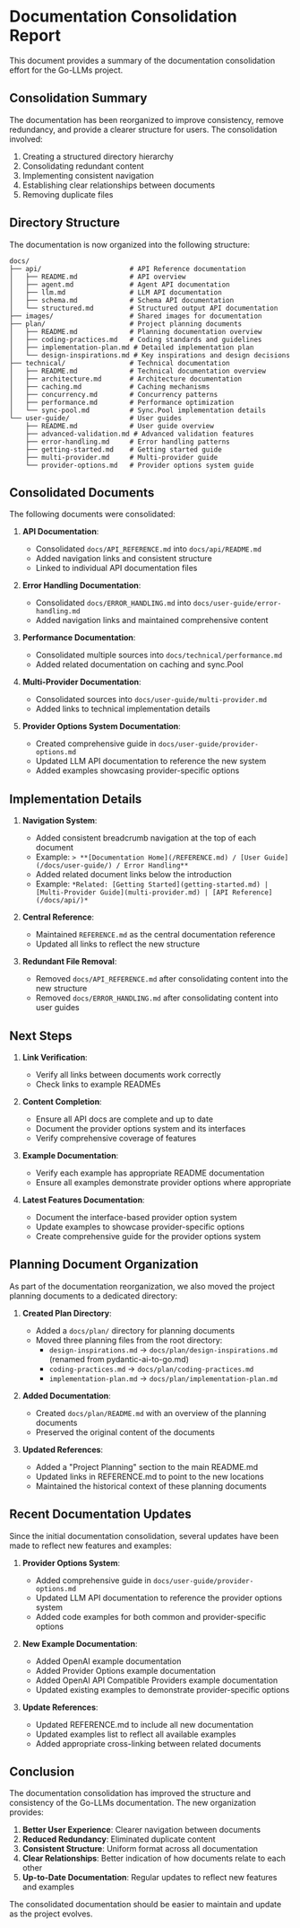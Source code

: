 # Documentation Consolidation Report

This document provides a summary of the documentation consolidation effort for the Go-LLMs project.

## Consolidation Summary

The documentation has been reorganized to improve consistency, remove redundancy, and provide a clearer structure for users. The consolidation involved:

1. Creating a structured directory hierarchy
2. Consolidating redundant content
3. Implementing consistent navigation
4. Establishing clear relationships between documents
5. Removing duplicate files

## Directory Structure

The documentation is now organized into the following structure:

```
docs/
├── api/                      # API Reference documentation
│   ├── README.md             # API overview
│   ├── agent.md              # Agent API documentation
│   ├── llm.md                # LLM API documentation
│   ├── schema.md             # Schema API documentation
│   └── structured.md         # Structured output API documentation
├── images/                   # Shared images for documentation
├── plan/                     # Project planning documents
│   ├── README.md             # Planning documentation overview
│   ├── coding-practices.md   # Coding standards and guidelines
│   ├── implementation-plan.md # Detailed implementation plan
│   └── design-inspirations.md # Key inspirations and design decisions
├── technical/                # Technical documentation
│   ├── README.md             # Technical documentation overview
│   ├── architecture.md       # Architecture documentation
│   ├── caching.md            # Caching mechanisms
│   ├── concurrency.md        # Concurrency patterns
│   ├── performance.md        # Performance optimization
│   └── sync-pool.md          # Sync.Pool implementation details
└── user-guide/               # User guides
    ├── README.md             # User guide overview
    ├── advanced-validation.md # Advanced validation features
    ├── error-handling.md     # Error handling patterns
    ├── getting-started.md    # Getting started guide
    ├── multi-provider.md     # Multi-provider guide
    └── provider-options.md   # Provider options system guide
```

## Consolidated Documents

The following documents were consolidated:

1. **API Documentation**:
   - Consolidated `docs/API_REFERENCE.md` into `docs/api/README.md`
   - Added navigation links and consistent structure
   - Linked to individual API documentation files

2. **Error Handling Documentation**:
   - Consolidated `docs/ERROR_HANDLING.md` into `docs/user-guide/error-handling.md`
   - Added navigation links and maintained comprehensive content

3. **Performance Documentation**:
   - Consolidated multiple sources into `docs/technical/performance.md`
   - Added related documentation on caching and sync.Pool

4. **Multi-Provider Documentation**:
   - Consolidated sources into `docs/user-guide/multi-provider.md`
   - Added links to technical implementation details

5. **Provider Options System Documentation**:
   - Created comprehensive guide in `docs/user-guide/provider-options.md`
   - Updated LLM API documentation to reference the new system
   - Added examples showcasing provider-specific options

## Implementation Details

1. **Navigation System**:
   - Added consistent breadcrumb navigation at the top of each document
   - Example: `> **[Documentation Home](/REFERENCE.md) / [User Guide](/docs/user-guide/) / Error Handling**`
   - Added related document links below the introduction
   - Example: `*Related: [Getting Started](getting-started.md) | [Multi-Provider Guide](multi-provider.md) | [API Reference](/docs/api/)*`

2. **Central Reference**:
   - Maintained `REFERENCE.md` as the central documentation reference
   - Updated all links to reflect the new structure

3. **Redundant File Removal**:
   - Removed `docs/API_REFERENCE.md` after consolidating content into the new structure
   - Removed `docs/ERROR_HANDLING.md` after consolidating content into user guides

## Next Steps

1. **Link Verification**:
   - Verify all links between documents work correctly
   - Check links to example READMEs

2. **Content Completion**:
   - Ensure all API docs are complete and up to date
   - Document the provider options system and its interfaces
   - Verify comprehensive coverage of features

3. **Example Documentation**:
   - Verify each example has appropriate README documentation
   - Ensure all examples demonstrate provider options where appropriate

4. **Latest Features Documentation**:
   - Document the interface-based provider option system
   - Update examples to showcase provider-specific options
   - Create comprehensive guide for the provider options system

## Planning Document Organization

As part of the documentation reorganization, we also moved the project planning documents to a dedicated directory:

1. **Created Plan Directory**:
   - Added a `docs/plan/` directory for planning documents
   - Moved three planning files from the root directory:
     - `design-inspirations.md` → `docs/plan/design-inspirations.md` (renamed from pydantic-ai-to-go.md)
     - `coding-practices.md` → `docs/plan/coding-practices.md`
     - `implementation-plan.md` → `docs/plan/implementation-plan.md`

2. **Added Documentation**:
   - Created `docs/plan/README.md` with an overview of the planning documents
   - Preserved the original content of the documents

3. **Updated References**:
   - Added a "Project Planning" section to the main README.md
   - Updated links in REFERENCE.md to point to the new locations
   - Maintained the historical context of these planning documents

## Recent Documentation Updates

Since the initial documentation consolidation, several updates have been made to reflect new features and examples:

1. **Provider Options System**:
   - Added comprehensive guide in `docs/user-guide/provider-options.md`
   - Updated LLM API documentation to reference the provider options system
   - Added code examples for both common and provider-specific options

2. **New Example Documentation**:
   - Added OpenAI example documentation
   - Added Provider Options example documentation
   - Added OpenAI API Compatible Providers example documentation
   - Updated existing examples to demonstrate provider-specific options

3. **Update References**:
   - Updated REFERENCE.md to include all new documentation
   - Updated examples list to reflect all available examples
   - Added appropriate cross-linking between related documents

## Conclusion

The documentation consolidation has improved the structure and consistency of the Go-LLMs documentation. The new organization provides:

1. **Better User Experience**: Clearer navigation between documents
2. **Reduced Redundancy**: Eliminated duplicate content
3. **Consistent Structure**: Uniform format across all documentation
4. **Clear Relationships**: Better indication of how documents relate to each other
5. **Up-to-Date Documentation**: Regular updates to reflect new features and examples

The consolidated documentation should be easier to maintain and update as the project evolves.
